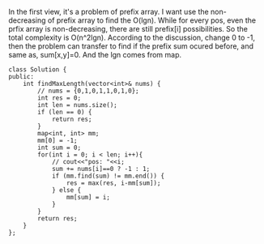 In the first view, it's a problem of prefix array. I want use the non-decreasing of prefix array to find the O(lgn). While for every pos, 
even the prfix array is non-decreasing, there are still prefix[i] possibilities. So the total complexity is O(n^2lgn). According to the discussion, 
change 0 to -1, then the problem can transfer to find if the prefix sum ocured before, and same as, sum[x,y]=0. And the lgn comes from map.
```
class Solution {
public:
    int findMaxLength(vector<int>& nums) {
        // nums = {0,1,0,1,1,0,1,0};
        int res = 0;
        int len = nums.size();
        if (len == 0) {
            return res;
        }
        map<int, int> mm;
        mm[0] = -1;
        int sum = 0;
        for(int i = 0; i < len; i++){
            // cout<<"pos: "<<i;
            sum += nums[i]==0 ? -1 : 1;
            if (mm.find(sum) != mm.end()) {
                res = max(res, i-mm[sum]);
            } else {
                mm[sum] = i;
            }
        }
        return res;
    }
};
```
